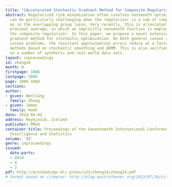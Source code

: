 ```yaml
---
title: "{Accelerated Stochastic Gradient Method for Composite Regularization}"
abstract: Regularized risk minimization often involves nonsmooth optimization. This
  can be particularly challenging when the regularizer is a sum of simpler regularizers,
  as in the overlapping group lasso. Very recently, this is alleviated by using the
  proximal average, in which an implicitly nonsmooth function is employed to approximate
  the composite regularizer. In this paper, we propose a novel extension with accelerated
  gradient method for stochastic optimization. On both general convex and strongly
  convex problems, the resultant approximation errors reduce at a faster rate than
  methods based on stochastic smoothing and ADMM. This is also verified experimentally
  on a number of synthetic and real-world data sets.
layout: inproceedings
id: zhong14
month: 0
firstpage: 1086
lastpage: 1094
page: 1086-1094
sections: 
author:
- given: Wenliang
  family: Zhong
- given: James
  family: Kwok
date: 2014-04-02
address: Reykjavik, Iceland
publisher: PMLR
container-title: Proceedings of the Seventeenth International Conference on Artificial
  Intelligence and Statistics
volume: '33'
genre: inproceedings
issued:
  date-parts:
  - 2014
  - 4
  - 2
pdf: http://proceedings.mlr.press/v33/zhong14/zhong14.pdf
# Format based on citeproc: http://blog.martinfenner.org/2013/07/30/citeproc-yaml-for-bibliographies/
---
```

